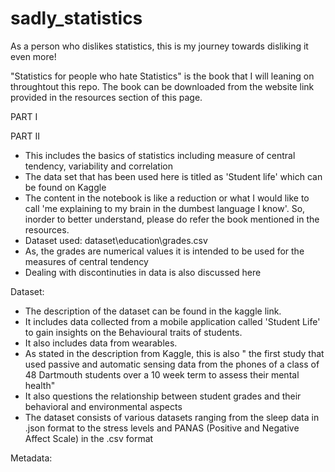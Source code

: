 # sadly_statistics
As a person who dislikes statistics, this is my journey towards disliking it even more!

"Statistics for people who hate Statistics" is the book that I will leaning on throughtout this repo. The book can be downloaded from the website link provided in the resources section of this page.

PART I

PART II
- This includes the basics of statistics including measure of central tendency, variability and correlation
- The data set that has been used here is titled as 'Student life' which can be found on Kaggle
- The content in the notebook is like a reduction or what I would like to call 'me explaining to my brain in the dumbest language I know'. So, inorder to better understand, please do refer the book mentioned in the resources.
- Dataset used: dataset\education\grades.csv
- As, the grades are numerical values it is intended to be used for the measures of central tendency
- Dealing with discontinuties in data is also discussed here

Dataset:
- The description of the dataset can be found in the kaggle link.
- It includes data collected from a mobile application called 'Student Life' to gain insights on the Behavioural traits of students.
- It also includes data from wearables.
- As stated in the description from Kaggle, this is also " the first study that used
 passive and automatic sensing data from the phones of a class of 48 Dartmouth students over a 10 week term to assess their mental health"
- It also questions the relationship between student grades and their behavioral and environmental aspects
- The dataset consists of various datasets ranging from the sleep data in .json format to the stress levels and PANAS (Positive and Negative Affect Scale) in the .csv format

Metadata:

